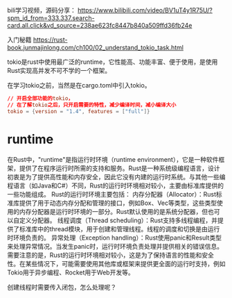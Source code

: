 
bili学习视频，源码分享：
https://www.bilibili.com/video/BV1uT4y1R75U/?spm_id_from=333.337.search-card.all.click&vd_source=238ae623fc8447b840a509ffd36fb24e

入门秘籍
https://rust-book.junmajinlong.com/ch100/02_understand_tokio_task.html

tokio是rust中使用最广泛的runtime，它性能高、功能丰富、便于使用，是使用Rust实现高并发不可不学的一个框架。

在学习tokio之前，当然是在cargo.toml中引入tokio。
```toml
// 开启全部功能的tokio，
// 在了解tokio之后，只开启需要的特性，减少编译时间，减小编译大小
tokio = {version = "1.4", features = ["full"]}
```

# runtime
在Rust中，"runtime"是指运行时环境（runtime environment），它是一种软件框架，提供了在程序运行时所需的支持和服务。Rust是一种系统级编程语言，设计初衷是为了提供高性能和内存安全，因此它没有内建的运行时系统。与其他一些编程语言（如Java和C#）不同，Rust的运行时环境相对较小，主要由标准库提供的一些功能组成。
Rust的运行时环境主要包括：
内存分配器（Allocator）：Rust标准库提供了用于动态内存分配和管理的接口，例如Box、Vec等类型，这些类型使用的内存分配器是运行时环境的一部分。Rust默认使用的是系统分配器，但也可以自定义分配器。
线程调度（Thread scheduling）：Rust支持多线程编程，并提供了标准库中的thread模块，用于创建和管理线程。线程的调度和切换是由运行时环境负责的。
异常处理（Exception handling）：Rust使用panic和Result类型来处理异常情况。当发生panic时，运行时环境负责处理并提供相关的错误信息。
需要注意的是，Rust的运行时环境相对较小，这是为了保持语言的性能和安全性。在某些情况下，可能需要使用其他库或框架来提供更全面的运行时支持，例如Tokio用于异步编程、Rocket用于Web开发等。

创建线程时需要传入闭包，怎么处理呢？
